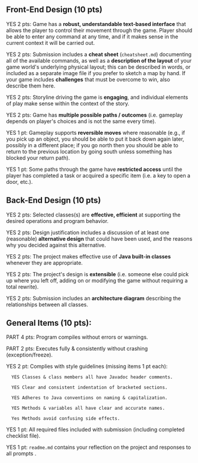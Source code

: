 ## Front-End Design (10 pts)

YES 2 pts: Game has a **robust, understandable text-based interface** that allows the player to control their movement through the game.  Player should be able to enter any command at any time, and if it makes sense in the current context it will be carried out.

YES 2 pts: Submission includes a **cheat sheet** (`cheatsheet.md`) documenting all of the available commands, as well as a **description of the layout** of your game world's underlying physical layout; this can be described in words, or included as a separate image file if you prefer to sketch a map by hand.  If your game includes **challenges** that must be overcome to win, also describe them here.

YES 2 pts: Storyline driving the game is **engaging**, and individual elements of play make sense within the context of the story.

YES 2 pts: Game has **multiple possible paths / outcomes** (i.e. gameplay depends on player's choices and is not the same every time).

YES 1 pt: Gameplay supports **reversible moves** where reasonable (e.g., if you pick up an object, you should be able to put it back down again later, possibly in a different place; if you go north then you should be able to return to the previous location by going south unless something has blocked your return path).

YES 1 pt: Some paths through the game have **restricted access** until the player has completed a task or acquired a specific item (i.e. a key to open a door, etc.).


## Back-End Design (10 pts)

YES 2 pts: Selected classes(s) are **effective, efficient** at supporting the desired operations and program behavior.

YES 2 pts: Design justification includes a discussion of at least one (reasonable) **alternative design** that could have been used, and the reasons why you decided against this alternative.

YES 2 pts: The project makes effective use of **Java built-in classes** whenever they are appropriate.

YES 2 pts: The project's design is **extensible** (i.e. someone else could pick up where you left off, adding on or modifying the game without requiring a total rewrite).

YES 2 pts: Submission includes an **architecture diagram** describing the relationships between all classes.


## General Items (10 pts):
PART 4 pts: Program compiles without errors or warnings.

PART 2 pts: Executes fully & consistently without crashing (exception/freeze).

YES 2 pt: Complies with style guidelines (missing items 1 pt each):

      YES Classes & class members all have Javadoc header comments.

      YES Clear and consistent indentation of bracketed sections.

      YES Adheres to Java conventions on naming & capitalization.

      YES Methods & variables all have clear and accurate names.

      Yes Methods avoid confusing side effects.

YES 1 pt: All required files included with submission (including completed checklist file).

YES 1 pt: `readme.md` contains your reflection on the project and responses to all prompts .
